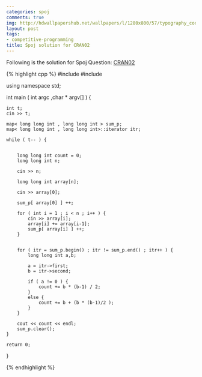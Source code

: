 ```yaml
---
categories: spoj
comments: true
img: http://hdwallpapershub.net/wallpapers/l/1280x800/57/typography_code_javascript_black_background_programmer_syntax_1280x800_56614.jpg
layout: post
tags:
- competitive-programming
title: Spoj solution for CRAN02
---
```


Following is the solution for Spoj Question: [CRAN02](http://www.spoj.com/problems/CRAN02/)

{% highlight cpp %}
#include <iostream>
#include <map>

using namespace std;

int main ( int argc ,char * argv[] ) {

	int t;
	cin >> t;

	map< long long int , long long int > sum_p;
	map< long long int , long long int>::iterator itr;

	while ( t-- ) {


		long long int count = 0;
		long long int n;

		cin >> n;

		long long int array[n];

		cin >> array[0];

		sum_p[ array[0] ] ++;

		for ( int i = 1 ; i < n ; i++ ) {
			cin >> array[i];
			array[i] += array[i-1];
			sum_p[ array[i] ] ++;
		}


		for ( itr = sum_p.begin() ; itr != sum_p.end() ; itr++ ) {
			long long int a,b;

			a = itr->first;
			b = itr->second;

			if ( a != 0 ) {
				count += b * (b-1) / 2;
			}
			else {
				count += b + (b * (b-1)/2 );
			}
		}

		cout << count << endl;
		sum_p.clear();
	}

	return 0;

}


{% endhighlight %}
